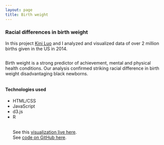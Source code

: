 ```yaml
---
layout: page
title: Birth weight
---
```


<!-- Text stuff -->
<!-- <h1>IN PROGRESS</h1> -->

<h3>Racial differences in birth weight</h3>
<p>In this project <a href="https://www.linkedin.com/in/jinniluo/">Kini Luo</a> and I analyzed and visualized data of over 2 million births given in the US in 2014.</p>
<span class="image fit"><img src="../../../assets/images/children-main.png" alt="" /></span>

<p>Birth weight is a strong predictor of achievement, mental and physical health conditions. Our analysis confirmed striking racial difference in birth weight disadvantaging black newborns.</p>
<span class="image fit"><img src="../../../assets/images/children-two.png" alt="" /></span>
<br/>
<!-- </div> -->

<h4>Technologies used</h4>
<ul>
<li>HTML/CSS</li>
<li>JavaScript</li>
<li>d3.js</li>
<li>R</li>
<br/>

See this <a href="https://maciejkos.github.io/low-birthweight/">visualization live here</a>.<br/>
See <a href="https://github.com/maciejkos/low-birthweight">code on GitHub here</a>.
